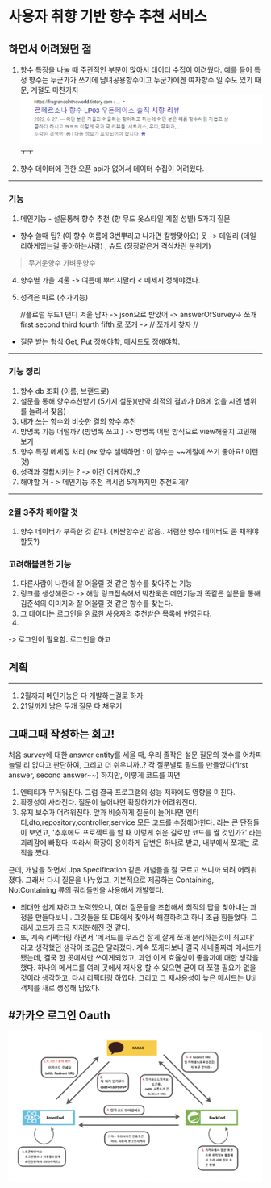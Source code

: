 # 사용자 취향 기반 향수 추천 서비스

하면서 어려웠던 점
---------------
1. 향수 특징을 나눌 때 주관적인 부분이 많아서 데이터 수집이 어려웠다.
   예를 들어 특정 향수는 누군가가 쓰기에 남녀공용향수이고 누군가에겐 여자향수 일 수도 있기 때문, 계절도 마찬가지
   ![img.png](img.png) ㅜㅜ

2. 향수 데이터에 관한 오픈 api가 없어서 데이터 수집이 어려웠다.


------------------
### 기능
1. 메인기능 - 설문통해 향수 추천 (향 무드 옷스타일 계절 성별)  5가지 질문
- 향수 쓸때 팁? (이 향수 여름에 3번뿌리고 나가면 칼빵맞아요)
  옷 -> 데일리 (데일리하게입는걸 좋아하는사람) , 슈트 (정장같은거 격식차린 분위기)
> 무거운향수
> 가벼운향수
4. 향수별 가을 겨울 -> 여름에 뿌리지말라 < 메세지 정해야겠다.
3. 성격은 따로 (추가기능)

   //플로럴 무드1 댄디 겨울 남자 -> json으로 받았어 -> answerOfSurvey-> 쪼개 first second third fourth fifth 로 쪼개 ->
   // 쪼개서 찾자
   //
- 질문 받는 형식 Get, Put 정해야함, 메서드도 정해야함.

-------
### 기능 정리
1. 향수 db 조회 (이름, 브랜드로)
2. 설문을 통해 향수추천받기 (5가지 설문)(만약 최적의 결과가 DB에 없을 시엔 범위를 늘려서 찾음)
3. 내가 쓰는 향수와 비슷한 결의 향수 추천
4. 방명록 기능 어떨까? (방명록 쓰고 ) -> 방명록 어떤 방식으로 view해줄지 고민해보기
5. 향수 특징 메세징 처리 (ex 향수 셀렉하면 : 이 향수는 ~~계절에 쓰기 좋아요! 이런 것) 
6. 성격과 결합시키는 ? -> 이건 어케하지..?
7. 해야할 거 - > 메인기능 추천 맥시멈 5개까지만 추천되게?
-----
### 2월 3주차 해야할 것
1. 향수 데이터가 부족한 것 같다. (비싼향수만 많음.. 저렴한 향수 데이터도 좀 채워야할듯?) 

### 고려해볼만한 기능
1. 다른사람이 나한테 잘 어울릴 것 같은 향수를 찾아주는 기능
2. 링크를 생성해준다 -> 해당 링크접속해서 박찬욱은 메인기능과 똑같은 설문을 통해 김준석의 이미지와 잘 어울릴 것 같은 향수를 찾는다.
3. 그 데이터는 로그인을 완료한 사용자의 추천받은 목록에 반영된다.
4. 
-> 로그인이 필요함. 로그인을 하고 

## 계획
-------------
1. 2월까지 메인기능은 다 개발하는걸로 하자
2. 21일까지 남은 두개 질문 다 채우기


그때그때 작성하는 회고!
---------
처음 survey에 대한 answer entity를 세울 때, 우리 졸작은 설문 질문의 갯수를 어차피
늘릴 리 없다고 판단하여, 그리고 더 쉬우니까..? 각 질문별로 필드를 만들었다(first answer, second answer~~)
하지만, 이렇게 코드를 짜면
1. 엔티티가 무거워진다. 그럼 결국 프로그램의 성능 저하에도 영향을 미친다.
2. 확장성이 사라진다. 질문이 늘어나면 확장하기가 어려워진다.
3. 유지 보수가 어려워진다. 앞과 비슷하게 질문이 늘어나면 엔티티,dto,repository,controller,service 모든 코드를 수정해야한다.
   라는 큰 단점들이 보였고, '추후에도 프로젝트를 할 때 이렇게 쉬운 길로만 코드를 짤 것인가?' 라는 괴리감에 빠졌다.
   따라서 확장이 용이하게 답변은 하나로 받고, 내부에서 쪼개는 로직을 짰다.

근데, 개발을 하면서 Jpa Specification 같은 개념들을 잘 모르고 쓰니까 되려 어려워졌다.
그래서 다시 질문을 나누었고, 기본적으로 제공하는 Containing, NotContaining 류의 쿼리들만을 사용해서 개발했다.

- 최대한 쉽게 짜려고 노력했으나, 여러 질문들을 조합해서 최적의 답을 찾아내는 과정을 만들다보니.. 그것들을 또 DB에서 찾아서 해결하려고 하니
  조금 힘들었다. 그래서 코드가 조금 지저분해진 것 같다.
- 또, 계속 리팩터링 하면서 '메서드를 무조건 잘게,잘게 쪼개 분리하는것이 최고다' 라고 생각했던 생각이 조금은 달라졌다.
  계속 쪼개다보니 결국 세네줄짜리 메서드가 됐는데, 결국 한 곳에서만 쓰이게되었고, 과연 이게 효율성이 좋을까에 대한 생각을 했다.
  하나의 메서드를 여러 곳에서 재사용 할 수 있으면 굳이 더 쪼갤 필요가 없을 것이라 생각하고, 다시 리팩터링 하였다.
  그리고 그 재사용성이 높은 메서드는 Util 객체를 새로 생성해 담았다.



#카카오 로그인 Oauth
----------------------

![img_2.png](img_2.png)